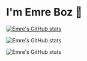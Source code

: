 # I'm Emre Boz 👋

[![Emre's GitHub stats](https://github-readme-stats.vercel.app/api?username=emre-boz)](https://github.com/emre-boz/github-readme-stats)

![Emre's GitHub stats](https://github-readme-stats.vercel.app/api?username=emre-boz&show=reviews,discussions_started,discussions_answered,prs_merged,prs_merged_percentage)

![Emre's GitHub stats](https://github-readme-stats.vercel.app/api?username=emre-boz&show=reviews,discussions_started,discussions_answered,prs_merged,prs_merged_percentage)

